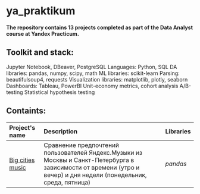 # ya_praktikum
**The repository contains 13 projects completed as part of the Data Analyst course at Yandex Practicum.**

## Toolkit and stack: 
Jupyter Notebook, DBeaver, PostgreSQL
Languages: Python, SQL
DA libraries: pandas, numpy, scipy, math
ML libraries: scikit-learn
Parsing: beautifulsoup4, requests 
Visualization libraries: matplotlib, plotly, seaborn
Dashboards: Tableau, PowerBI
Unit-economy metrics, cohort analysis
А/В-testing
Statistical hypothesis testing

## Containts:
| Project's name | Description | Libraries | 
| :---------------------- | :---------------------- | :---------------------- |
| [Big cities music](https://github.com/smetne/ya_praktikum/blob/Smetne's_Projects/big_cities_music/big_cities_music.ipynb) | Сравнение предпочтений пользователей Яндекс.Музыки из Москвы и Санкт-Петербурга в зависимости от времени (утро и вечер) и дня недели (понедельник, среда, пятница)| *pandas* |